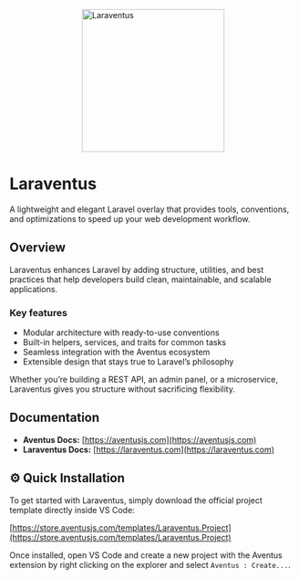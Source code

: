 <p style="display:flex;justify-content:center">
    <img src="https://aventusjs.com/img/laraventus.svg" alt="Laraventus" height="250" />
</p>

# Laraventus

A lightweight and elegant Laravel overlay that provides tools, conventions, and optimizations to speed up your web development workflow.

## Overview

Laraventus enhances Laravel by adding structure, utilities, and best practices that help developers build clean, maintainable, and scalable applications.

### Key features

- Modular architecture with ready-to-use conventions
- Built-in helpers, services, and traits for common tasks
- Seamless integration with the Aventus ecosystem
- Extensible design that stays true to Laravel’s philosophy

Whether you’re building a REST API, an admin panel, or a microservice, Laraventus gives you structure without sacrificing flexibility.


## Documentation

- **Aventus Docs:** [https://aventusjs.com](https://aventusjs.com)
- **Laraventus Docs:** [https://laraventus.com](https://laraventus.com)

## ⚙️ Quick Installation

To get started with Laraventus, simply download the official project template directly inside VS Code:

[https://store.aventusjs.com/templates/Laraventus.Project](https://store.aventusjs.com/templates/Laraventus.Project)

Once installed, open VS Code and create a new project with the Aventus extension by right clicking on the explorer and select `Aventus : Create...`.